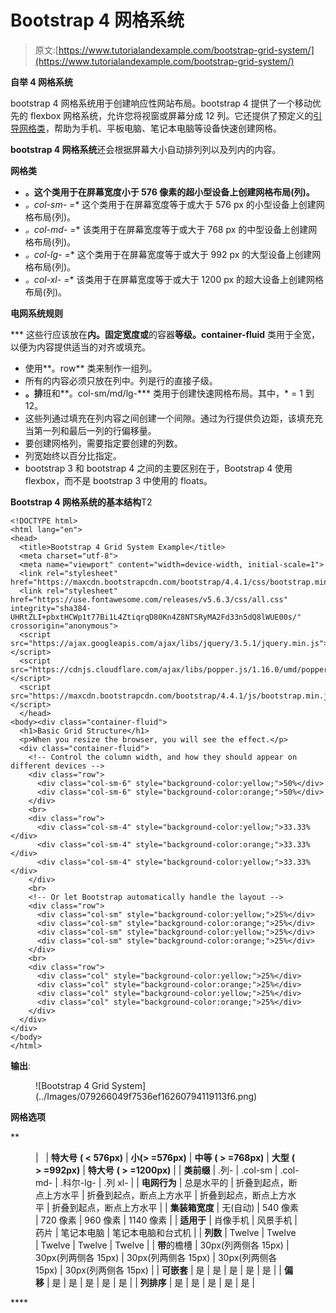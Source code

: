 # Bootstrap 4 网格系统

> 原文:[https://www.tutorialandexample.com/bootstrap-grid-system/](https://www.tutorialandexample.com/bootstrap-grid-system/)

**自举 4 网格系统**

bootstrap 4 网格系统用于创建响应性网站布局。bootstrap 4 提供了一个移动优先的 flexbox 网格系统，允许您将视窗或屏幕分成 12 列。它还提供了预定义的[引导网格类](https://www.tutorialandexample.com/bootstrap-grid-classes/)，帮助为手机、平板电脑、笔记本电脑等设备快速创建网格。

**bootstrap 4 网格系统**还会根据屏幕大小自动排列列以及列内的内容。

**网格类**

*   **。这个类用于在屏幕宽度小于 576 像素的超小型设备上创建网格布局(列)。**
*   **。col-sm-* =** 这个类用于在屏幕宽度等于或大于 576 px 的小型设备上创建网格布局(列)。
*   **。col-md-* =** 该类用于在屏幕宽度等于或大于 768 px 的中型设备上创建网格布局(列)。
*   **。col-lg-* =** 这个类用于在屏幕宽度等于或大于 992 px 的大型设备上创建网格布局(列)。
*   **。col-xl-* =** 该类用于在屏幕宽度等于或大于 1200 px 的超大设备上创建网格布局(列)。

**电网系统规则**

 ***   这些行应该放在**内。固定宽度或**的容器**等级。container-fluid** 类用于全宽，以便为内容提供适当的对齐或填充。
*   使用**。row** 类来制作一组列。
*   所有的内容必须只放在列中。列是行的直接子级。
*   **。排**班和**。col-sm/md/lg-*** 类用于创建快速网格布局。其中，* = 1 到 12。
*   这些列通过填充在列内容之间创建一个间隙。通过为行提供负边距，该填充充当第一列和最后一列的行偏移量。
*   要创建网格列，需要指定要创建的列数。
*   列宽始终以百分比指定。
*   bootstrap 3 和 bootstrap 4 之间的主要区别在于，Bootstrap 4 使用 flexbox，而不是 bootstrap 3 中使用的 floats。

**Bootstrap 4 网格系统的基本结构**T2

```
<!DOCTYPE html>
<html lang="en">
<head>
  <title>Bootstrap 4 Grid System Example</title>
  <meta charset="utf-8">
  <meta name="viewport" content="width=device-width, initial-scale=1">
  <link rel="stylesheet" href="https://maxcdn.bootstrapcdn.com/bootstrap/4.4.1/css/bootstrap.min.css">
  <link rel="stylesheet" href="https://use.fontawesome.com/releases/v5.6.3/css/all.css" integrity="sha384-UHRtZLI+pbxtHCWp1t77Bi1L4ZtiqrqD80Kn4Z8NTSRyMA2Fd33n5dQ8lWUE00s/" crossorigin="anonymous">
  <script src="https://ajax.googleapis.com/ajax/libs/jquery/3.5.1/jquery.min.js"></script>
  <script src="https://cdnjs.cloudflare.com/ajax/libs/popper.js/1.16.0/umd/popper.min.js"></script>
  <script src="https://maxcdn.bootstrapcdn.com/bootstrap/4.4.1/js/bootstrap.min.js"></script>
  </head>
<body><div class="container-fluid">
  <h1>Basic Grid Structure</h1>
  <p>When you resize the browser, you will see the effect.</p>
  <div class="container-fluid">
    <!-- Control the column width, and how they should appear on different devices -->
    <div class="row">
      <div class="col-sm-6" style="background-color:yellow;">50%</div>
      <div class="col-sm-6" style="background-color:orange;">50%</div>
    </div>
    <br>
    <div class="row">
      <div class="col-sm-4" style="background-color:yellow;">33.33%</div>
      <div class="col-sm-4" style="background-color:orange;">33.33%</div>
      <div class="col-sm-4" style="background-color:yellow;">33.33%</div>
    </div>
    <br>
    <!-- Or let Bootstrap automatically handle the layout -->
    <div class="row">
      <div class="col-sm" style="background-color:yellow;">25%</div>
      <div class="col-sm" style="background-color:orange;">25%</div>
      <div class="col-sm" style="background-color:yellow;">25%</div>
      <div class="col-sm" style="background-color:orange;">25%</div>
    </div>
    <br>
    <div class="row">
      <div class="col" style="background-color:yellow;">25%</div>
      <div class="col" style="background-color:orange;">25%</div>
      <div class="col" style="background-color:yellow;">25%</div>
      <div class="col" style="background-color:orange;">25%</div>
    </div>
  </div>
</div>
</body>
</html>
```

**输出**:

<figure class="wp-block-image size-large">![Bootstrap 4 Grid System](../Images/079266049f7536ef16260794119113f6.png)</figure>

**网格选项**

 **<figure class="wp-block-table">

|   | **特大号** **( < 576px)** | **小(> =576px)** | **中等** **( > =768px)** | **大型** **( > =992px)** | **特大号** **( > =1200px)** |
| **类前缀** | .列- | .col-sm | .col-md- | .科尔-lg- | .列 xl- |
| **电网行为** | 总是水平的 | 折叠到起点，断点上方水平 | 折叠到起点，断点上方水平 | 折叠到起点，断点上方水平 | 折叠到起点，断点上方水平 |
| **集装箱宽度** | 无(自动) | 540 像素 | 720 像素 | 960 像素 | 1140 像素 |
| **适用于** | 肖像手机 | 风景手机 | 药片 | 笔记本电脑 | 笔记本电脑和台式机 |
| **列数** | Twelve | Twelve | Twelve | Twelve | Twelve |
| **带**的檐槽 | 30px(列两侧各 15px) | 30px(列两侧各 15px) | 30px(列两侧各 15px) | 30px(列两侧各 15px) | 30px(列两侧各 15px) |
| **可嵌套** | 是 | 是 | 是 | 是 | 是 |
| **偏移** | 是 | 是 | 是 | 是 | 是 |
| **列排序** | 是 | 是 | 是 | 是 | 是 |

</figure>****